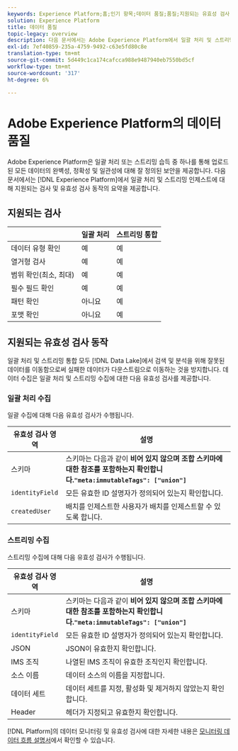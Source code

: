 ```yaml
---
keywords: Experience Platform;홈;인기 항목;데이터 품질;품질;지원되는 유효성 검사;유효성 검사;지원되는 유효성 검사;
solution: Experience Platform
title: 데이터 품질
topic-legacy: overview
description: 다음 문서에서는 Adobe Experience Platform에서 일괄 처리 및 스트리밍 입시에 대해 지원되는 검사 및 유효성 검사 동작에 대한 요약을 제공합니다.
exl-id: 7ef40859-235a-4759-9492-c63e5fd80c8e
translation-type: tm+mt
source-git-commit: 5d449c1ca174cafcca988e9487940eb7550bd5cf
workflow-type: tm+mt
source-wordcount: '317'
ht-degree: 6%

---
```


# Adobe Experience Platform의 데이터 품질

Adobe Experience Platform은 일괄 처리 또는 스트리밍 습득 중 하나를 통해 업로드된 모든 데이터의 완벽성, 정확성 및 일관성에 대해 잘 정의된 보안을 제공합니다. 다음 문서에서는 [!DNL Experience Platform]에서 일괄 처리 및 스트리밍 인제스트에 대해 지원되는 검사 및 유효성 검사 동작의 요약을 제공합니다.

## 지원되는 검사

|   | 일괄 처리 | 스트리밍 통합 |
| ------ | --------------- | ------------------- |
| 데이터 유형 확인 | 예 | 예 |
| 열거형 검사 | 예 | 예 |
| 범위 확인(최소, 최대) | 예 | 예 |
| 필수 필드 확인 | 예 | 예 |
| 패턴 확인 | 아니요 | 예 |
| 포맷 확인 | 아니요 | 예 |

## 지원되는 유효성 검사 동작

일괄 처리 및 스트리밍 통합 모두 [!DNL Data Lake]에서 검색 및 분석을 위해 잘못된 데이터를 이동함으로써 실패한 데이터가 다운스트림으로 이동하는 것을 방지합니다. 데이터 수집은 일괄 처리 및 스트리밍 수집에 대한 다음 유효성 검사를 제공합니다.

### 일괄 처리 수집

일괄 수집에 대해 다음 유효성 검사가 수행됩니다.

| 유효성 검사 영역 | 설명 |
| --------------- | ----------- |
| 스키마 | 스키마는 다음과 같이 **비어 있지 않으며 조합 스키마에 대한 참조를 포함하는지 확인합니다.`"meta:immutableTags": ["union"]`** |
| `identityField` | 모든 유효한 ID 설명자가 정의되어 있는지 확인합니다. |
| `createdUser` | 배치를 인제스트한 사용자가 배치를 인제스트할 수 있도록 합니다. |

### 스트리밍 수집

스트리밍 수집에 대해 다음 유효성 검사가 수행됩니다.

| 유효성 검사 영역 | 설명 |
| --------------- | ----------- |
| 스키마 | 스키마는 다음과 같이 **비어 있지 않으며 조합 스키마에 대한 참조를 포함하는지 확인합니다.`"meta:immutableTags": ["union"]`** |
| `identityField` | 모든 유효한 ID 설명자가 정의되어 있는지 확인합니다. |
| JSON | JSON이 유효한지 확인합니다. |
| IMS 조직 | 나열된 IMS 조직이 유효한 조직인지 확인합니다. |
| 소스 이름 | 데이터 소스의 이름을 지정합니다. |
| 데이터 세트 | 데이터 세트를 지정, 활성화 및 제거하지 않았는지 확인합니다. |
| Header | 헤더가 지정되고 유효한지 확인합니다. |

[!DNL Platform]의 데이터 모니터링 및 유효성 검사에 대한 자세한 내용은 [모니터링 데이터 흐름 설명서](./monitor-data-ingestion.md)에서 확인할 수 있습니다.
